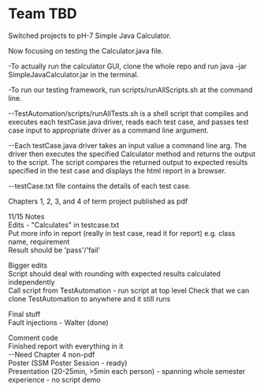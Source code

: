 # Team TBD

Switched projects to pH-7 Simple Java Calculator.

Now focusing on testing the Calculator.java file.

-To actually run the calculator GUI, clone the whole repo and run java -jar SimpleJavaCalculator.jar in the terminal.

-To run our testing framework, run scripts/runAllScripts.sh at the command line.

--TestAutomation/scripts/runAllTests.sh is a shell script that compiles and executes each testCase.java driver, reads each test case, and passes test case input to appropriate driver as a command line argument.

--Each testCase.java driver takes an input value a command line arg. The driver then executes the specified Calculator method and returns the output to the script. The script compares the returned output to expected results specified in the test case and displays the html report in a browser.

--testCase.txt file contains the details of each test case.

Chapters 1, 2, 3, and 4 of term project published as pdf  

11/15 Notes  
Edits - "Calculates" in testcase.txt  
Put more info in report (really in test case, read it for report) e.g. class name, requirement  
Result should be 'pass'/'fail'  

Bigger edits  
Script should deal with rounding with expected results calculated independently  
Call script from TestAutomation - run script at top level
Check that we can clone TestAutomation to anywhere and it still runs

Final stuff  
Fault injections - Walter (done)

Comment code  
Finished report with everything in it  
--Need Chapter 4  non-pdf  
Poster (SSM Poster Session - ready)  
Presentation (20-25min, >5min each person) - spanning whole semester experience - no script demo  
